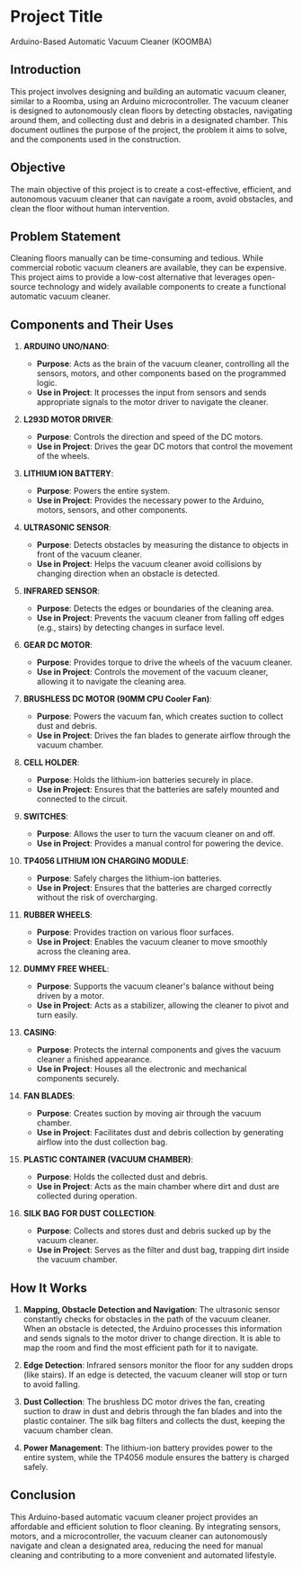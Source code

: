 # Project Title

Arduino-Based Automatic Vacuum Cleaner (KOOMBA)

## Introduction

This project involves designing and building an automatic vacuum cleaner, similar to a Roomba, using an Arduino microcontroller. The vacuum cleaner is designed to autonomously clean floors by detecting obstacles, navigating around them, and collecting dust and debris in a designated chamber. This document outlines the purpose of the project, the problem it aims to solve, and the components used in the construction.

## Objective

The main objective of this project is to create a cost-effective, efficient, and autonomous vacuum cleaner that can navigate a room, avoid obstacles, and clean the floor without human intervention.

## Problem Statement

Cleaning floors manually can be time-consuming and tedious. While commercial robotic vacuum cleaners are available, they can be expensive. This project aims to provide a low-cost alternative that leverages open-source technology and widely available components to create a functional automatic vacuum cleaner.

## Components and Their Uses

1. **ARDUINO UNO/NANO**:

   - **Purpose**: Acts as the brain of the vacuum cleaner, controlling all the sensors, motors, and other components based on the programmed logic.
   - **Use in Project**: It processes the input from sensors and sends appropriate signals to the motor driver to navigate the cleaner.

2. **L293D MOTOR DRIVER**:

   - **Purpose**: Controls the direction and speed of the DC motors.
   - **Use in Project**: Drives the gear DC motors that control the movement of the wheels.

3. **LITHIUM ION BATTERY**:

   - **Purpose**: Powers the entire system.
   - **Use in Project**: Provides the necessary power to the Arduino, motors, sensors, and other components.

4. **ULTRASONIC SENSOR**:

   - **Purpose**: Detects obstacles by measuring the distance to objects in front of the vacuum cleaner.
   - **Use in Project**: Helps the vacuum cleaner avoid collisions by changing direction when an obstacle is detected.

5. **INFRARED SENSOR**:

   - **Purpose**: Detects the edges or boundaries of the cleaning area.
   - **Use in Project**: Prevents the vacuum cleaner from falling off edges (e.g., stairs) by detecting changes in surface level.

6. **GEAR DC MOTOR**:

   - **Purpose**: Provides torque to drive the wheels of the vacuum cleaner.
   - **Use in Project**: Controls the movement of the vacuum cleaner, allowing it to navigate the cleaning area.

7. **BRUSHLESS DC MOTOR (90MM CPU Cooler Fan)**:

   - **Purpose**: Powers the vacuum fan, which creates suction to collect dust and debris.
   - **Use in Project**: Drives the fan blades to generate airflow through the vacuum chamber.

8. **CELL HOLDER**:

   - **Purpose**: Holds the lithium-ion batteries securely in place.
   - **Use in Project**: Ensures that the batteries are safely mounted and connected to the circuit.

9. **SWITCHES**:

   - **Purpose**: Allows the user to turn the vacuum cleaner on and off.
   - **Use in Project**: Provides a manual control for powering the device.

10. **TP4056 LITHIUM ION CHARGING MODULE**:

    - **Purpose**: Safely charges the lithium-ion batteries.
    - **Use in Project**: Ensures that the batteries are charged correctly without the risk of overcharging.

11. **RUBBER WHEELS**:

    - **Purpose**: Provides traction on various floor surfaces.
    - **Use in Project**: Enables the vacuum cleaner to move smoothly across the cleaning area.

12. **DUMMY FREE WHEEL**:

    - **Purpose**: Supports the vacuum cleaner's balance without being driven by a motor.
    - **Use in Project**: Acts as a stabilizer, allowing the cleaner to pivot and turn easily.

13. **CASING**:

    - **Purpose**: Protects the internal components and gives the vacuum cleaner a finished appearance.
    - **Use in Project**: Houses all the electronic and mechanical components securely.

14. **FAN BLADES**:

    - **Purpose**: Creates suction by moving air through the vacuum chamber.
    - **Use in Project**: Facilitates dust and debris collection by generating airflow into the dust collection bag.

15. **PLASTIC CONTAINER (VACUUM CHAMBER)**:

    - **Purpose**: Holds the collected dust and debris.
    - **Use in Project**: Acts as the main chamber where dirt and dust are collected during operation.

16. **SILK BAG FOR DUST COLLECTION**:
    - **Purpose**: Collects and stores dust and debris sucked up by the vacuum cleaner.
    - **Use in Project**: Serves as the filter and dust bag, trapping dirt inside the vacuum chamber.

## How It Works

1. **Mapping, Obstacle Detection and Navigation**: The ultrasonic sensor constantly checks for obstacles in the path of the vacuum cleaner. When an obstacle is detected, the Arduino processes this information and sends signals to the motor driver to change direction. It is able to map the room and find the most efficient path for it to navigate.

2. **Edge Detection**: Infrared sensors monitor the floor for any sudden drops (like stairs). If an edge is detected, the vacuum cleaner will stop or turn to avoid falling.

3. **Dust Collection**: The brushless DC motor drives the fan, creating suction to draw in dust and debris through the fan blades and into the plastic container. The silk bag filters and collects the dust, keeping the vacuum chamber clean.

4. **Power Management**: The lithium-ion battery provides power to the entire system, while the TP4056 module ensures the battery is charged safely.

## Conclusion

This Arduino-based automatic vacuum cleaner project provides an affordable and efficient solution to floor cleaning. By integrating sensors, motors, and a microcontroller, the vacuum cleaner can autonomously navigate and clean a designated area, reducing the need for manual cleaning and contributing to a more convenient and automated lifestyle.
